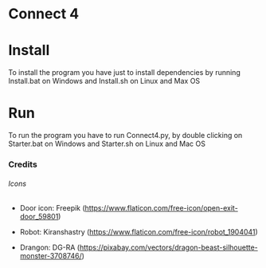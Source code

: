 # Connect 4

# Install
To install the program you have just to install dependencies by running Install.bat on Windows and Install.sh on Linux and Max OS

# Run
To run the program you have to run Connect4.py, by double clicking on Starter.bat on Windows and Starter.sh on Linux and Mac OS

### Credits

###### Icons

- Door icon: Freepik (https://www.flaticon.com/free-icon/open-exit-door_59801)

- Robot: Kiranshastry (https://www.flaticon.com/free-icon/robot_1904041)
- Drangon: DG-RA (https://pixabay.com/vectors/dragon-beast-silhouette-monster-3708746/)
